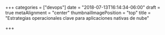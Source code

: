 +++
categories = ["devops"]
date = "2018-07-13T16:14:34-06:00"
draft = true
metaAlignment = "center"
thumbnailImagePosition = "top"
title = "Estrategias operacionales clave para aplicaciones nativas de nube"

+++
